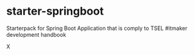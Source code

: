 # starter-springboot
Starterpack for Spring Boot Application that is comply to TSEL #itmaker development handbook

X